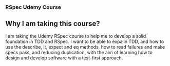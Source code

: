 ### RSpec Udemy Course

## Why I am taking this course?
I am taking the Udemy RSpec course to help me to develop a solid foundation in TDD and RSpec. I want to be able to expalin TDD, and how to use the  describe, it, expect and eq methods, how to read failures and make specs pass, and reducing duplication, with the aim of learning how to design and develop software with a test-first approach. 
